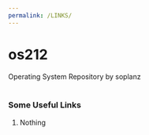 ```yaml
---
permalink: /LINKS/
---
```

# os212
Operating System Repository by soplanz
<br><br>
### Some Useful Links
1. Nothing
